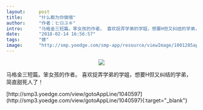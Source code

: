 ```yaml
---
layout:     post
title:      "什么都为你做哦"
author:     "作者：ヒロユキ"
intro:      "马格金三短篇。笨女孩的作者。 喜欢捉弄学弟的学姐，想要H但又纠结的学弟，简直甜死人了！"
date:       "2018-02-14 16:56:57"
tags:       "做"
image:      "http://smp.yoedge.com/smp-app/resource/viewImage/1001285appline.png"
---
```

<div style="text-align: center">
<p><img src="http://smp.yoedge.com/smp-app/resource/viewImage/1001285appline.png"/></p>
</div>
<p class="post-meta">
<span>马格金三短篇。笨女孩的作者。 喜欢捉弄学弟的学姐，想要H但又纠结的学弟，简直甜死人了！</span>
</p>
[http://smp3.yoedge.com/view/gotoAppLine/1040597](http://smp3.yoedge.com/view/gotoAppLine/1040597){:target="_blank"}


